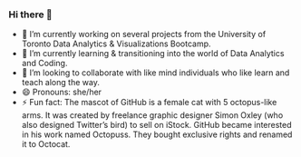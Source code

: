 ### Hi there 👋

- 🔭 I’m currently working on several projects from the University of Toronto Data Analytics & Visualizations Bootcamp. 
- 🌱 I’m currently learning & transitioning into the world of Data Analytics and Coding.
- 👯 I’m looking to collaborate with like mind individuals who like learn and teach along the way.
- 😄 Pronouns: she/her
- ⚡ Fun fact: The mascot of GitHub is a female cat with 5 octopus-like arms. It was created by freelance graphic designer Simon Oxley (who also designed Twitter’s bird) to sell on iStock. GitHub became interested in his work named Octopuss. They bought exclusive rights and renamed it to Octocat. 

